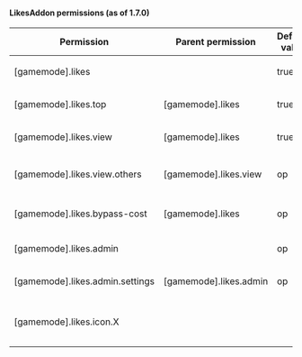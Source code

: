 #### LikesAddon permissions (as of 1.7.0)

| Permission                      | Parent permission     | Default value | Description                                          |
|---------------------------------|-----------------------|---------------|------------------------------------------------------|
| [gamemode].likes                |                       | true          | Allows to use `/[gamemode_user] likes`               |
| [gamemode].likes.top            | [gamemode].likes      | true          | Allows to use `/[gamemode_user] likes top`           |
| [gamemode].likes.view           | [gamemode].likes      | true          | Allows to use `/[gamemode_user] likes view`          |
| [gamemode].likes.view.others    | [gamemode].likes.view | op            | Allows to use `/[gamemode_user] likes view <player>` |
| [gamemode].likes.bypass-cost    | [gamemode].likes      | op            | Allows to  bypass payment for liking and disliking   |
| [gamemode].likes.admin          |                       | op            | Allows to use `/[gamemode_admin] likes`              |
| [gamemode].likes.admin.settings | [gamemode].likes.admin| op            | Allows to use `/[gamemode_admin] likes settings`     |
| [gamemode].likes.icon.X         |                       |               | Allows to set custom icon (x is Material) for player |